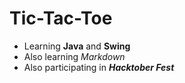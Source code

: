 # Tic-Tac-Toe
* Learning **Java** and **Swing**
* Also learning *Markdown*
* Also participating in ***Hacktober Fest***
